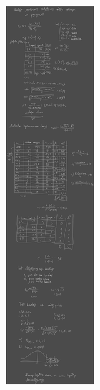 ![](Notatki/Semestr%203/Inżynierskie%20zastosowania%20statystyki/Wykłady/Wykład%207/Drawing%202023-11-23%2015.15.35.excalidraw.svg)